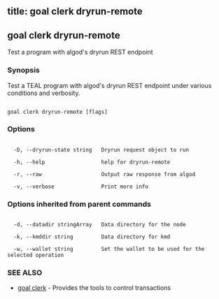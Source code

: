 title: goal clerk dryrun-remote
---
## goal clerk dryrun-remote



Test a program with algod's dryrun REST endpoint



### Synopsis



Test a TEAL program with algod's dryrun REST endpoint under various conditions and verbosity.



```

goal clerk dryrun-remote [flags]

```



### Options



```

  -D, --dryrun-state string   Dryrun request object to run

  -h, --help                  help for dryrun-remote

  -r, --raw                   Output raw response from algod

  -v, --verbose               Print more info

```



### Options inherited from parent commands



```

  -d, --datadir stringArray   Data directory for the node

  -k, --kmddir string         Data directory for kmd

  -w, --wallet string         Set the wallet to be used for the selected operation

```



### SEE ALSO



* [goal clerk](../../clerk/clerk/)	 - Provides the tools to control transactions 



